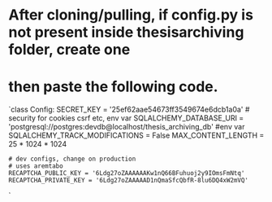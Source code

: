# After cloning/pulling, if config.py is not present inside thesisarchiving folder, create one
# then paste the following code.

`class Config:
	SECRET_KEY = '25ef62aae54673ff3549674e6dcb1a0a' # security for cookies csrf etc, env var
	SQLALCHEMY_DATABASE_URI = 'postgresql://postgres:devdb@localhost/thesis_archiving_db' #env var
	SQLALCHEMY_TRACK_MODIFICATIONS = False
	MAX_CONTENT_LENGTH = 25 * 1024 * 1024

	# dev configs, change on production
	# uses aremtabo
	RECAPTCHA_PUBLIC_KEY = '6Ldg27oZAAAAAAKw1nQ66BFuhuoj2y9IOmsFmNtq'
	RECAPTCHA_PRIVATE_KEY = '6Ldg27oZAAAAAD1nQmaSfcQbfR-8lu6DQ4xW2mVQ'
`
